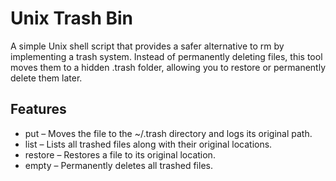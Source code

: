 #  Unix Trash Bin

A simple Unix shell script that provides a safer alternative to rm by implementing a trash system. Instead of permanently deleting files, this tool moves them to a hidden .trash folder, allowing you to restore or permanently delete them later.


##  Features

- put <file> – Moves the file to the ~/.trash directory and logs its original path.
- list – Lists all trashed files along with their original locations.
- restore <filename> – Restores a file to its original location.
- empty – Permanently deletes all trashed files.
